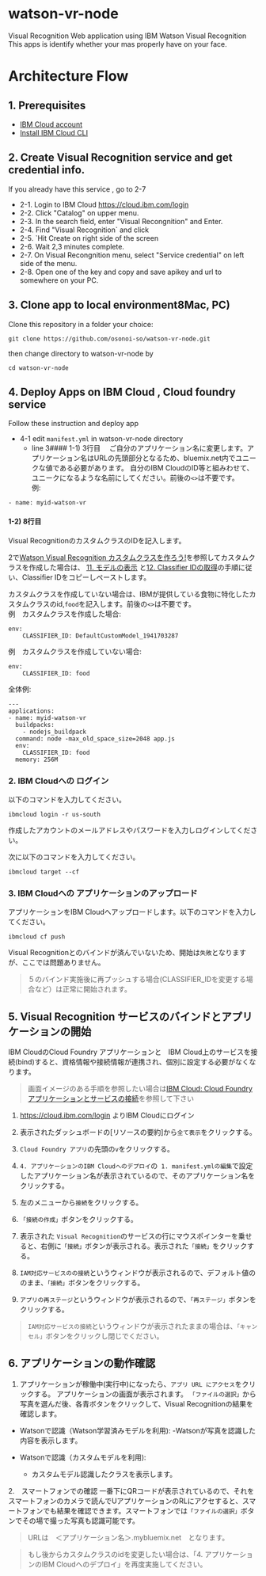 # watson-vr-node
Visual Recognition Web application using IBM Watson Visual Recognition This apps is identify whether your mas properly have on your face.

# Architecture Flow

## 1. Prerequisites
   - [IBM Cloud account](https://cloud.ibm.com) <br>
   - [Install IBM Cloud CLI](https://cloud.ibm.com/docs/cli/reference/ibmcloud?topic=cloud-cli-install-ibmcloud-cli) <br>


## 2. Create Visual Recognition service and get credential info.
If you already have this service , go to 2-7

- 2-1. Login to IBM Cloud https://cloud.ibm.com/login
- 2-2. Click "Catalog" on upper menu.
- 2-3. In the search field, enter "Visual Recongnition" and Enter.
- 2-4. Find "Visual Recognition` and click
- 2-5. `Hit Create on right side of the screen
- 2-6. Wait 2,3 minutes complete.
- 2-7. On Visual Recongnition menu, select "Service credential" on left side of the menu.
- 2-8. Open one of the key and copy and save apikey and url to somewhere on your PC.

## 3. Clone app to local environment8Mac, PC)
Clone this repository in a folder your choice:
```
git clone https://github.com/osonoi-so/watson-vr-node.git
```
then change directory to watson-vr-node by
```
cd watson-vr-node
```

## 4. Deploy Apps on IBM Cloud , Cloud foundry service
 Follow these instruction and deploy app
- 4-1 edit `manifest.yml` in watson-vr-node directory
   - line 3#### 1-1) 3行目　<Set Your Application Name>
ご自分のアプリケーション名に変更します。アプリケーション名はURLの先頭部分となるため、bluemix.net内でユニークな値である必要があります。
自分のIBM CloudのID等と組みわせて、ユニークになるような名前にしてください。前後の`<>`は不要です。<br/>
例: 
```
- name: myid-watson-vr
````

#### 1-2) 8行目　<Set Your CLASSIFIER_ID>
Visual RecognitionのカスタムクラスのIDを記入します。

2で[Watson Visual Recognition カスタムクラスを作ろう!](https://qiita.com/nishikyon/items/7d1c07e2f50c1002e815)を参照してカスタムクラスを作成した場合は、
[11. モデルの表示](https://qiita.com/nishikyon/items/7d1c07e2f50c1002e815#11-%E3%83%A2%E3%83%87%E3%83%AB%E3%81%AE%E8%A1%A8%E7%A4%BA) と[12. Classifier IDの取得](https://qiita.com/nishikyon/items/7d1c07e2f50c1002e815#12-classifier-id%E3%81%AE%E5%8F%96%E5%BE%97)の手順に従い、Classifier IDをコピーしペーストします。


カスタムクラスを作成していない場合は、IBMが提供している食物に特化したカスタムクラスのid,`food`を記入します。前後の`<>`は不要です。<br/>
例　カスタムクラスを作成した場合: 
```
env:
    CLASSIFIER_ID: DefaultCustomModel_1941703287
````

例　カスタムクラスを作成していない場合: 
```
env:
    CLASSIFIER_ID: food
````

全体例:
```
---
applications:
- name: myid-watson-vr
  buildpacks:
    - nodejs_buildpack
  command: node -max_old_space_size=2048 app.js
  env:
    CLASSIFIER_ID: food
  memory: 256M
```

### 2. IBM Cloudへの ログイン
以下のコマンドを入力してください。
```
ibmcloud login -r us-south
```
作成したアカウントのメールアドレスやパスワードを入力しログインしてください。

次に以下のコマンドを入力してください。
```
ibmcloud target --cf
```
### 3. IBM Cloudへの アプリケーションのアップロード
アプリケーションをIBM Cloudへアップロードします。以下のコマンドを入力してください。
```
ibmcloud cf push
```
Visual Recognitionとのバインドが済んでいないため、開始は`失敗`となりますが、ここでは問題ありません。

> ５のバインド実施後に再プッシュする場合(CLASSIFIER_IDを変更する場合など）は正常に開始されます。


## 5. Visual Recognition サービスのバインドとアプリケーションの開始

IBM CloudのCloud Foundry アプリケーションと　IBM Cloud上のサービスを接続(bind)すると、資格情報や接続情報が連携され、個別に設定する必要がなくなります。

> 画面イメージのある手順を参照したい場合は[IBM Cloud: Cloud Foundry アプリケーションとサービスの接続](https://qiita.com/nishikyon/items/0e21fdabcd7f8966bb24)を参照して下さい

1. https://cloud.ibm.com/login よりIBM Cloudにログイン

2. 表示されたダッシュボードの[リソースの要約]から`全て表示`をクリックする。

3. `Cloud Foundry アプリ`の先頭の`v`をクリックする。

4. `4. アプリケーションのIBM Cloudへのデプロイ`の` 1. manifest.ymlの編集`で設定したアプリケーション名が表示されているので、そのアプリケーション名をクリックする。

5. 左のメニューから`接続`をクリックする。

6. `「接続の作成」`ボタンをクリックする。

7.  表示された `Visual Recognition`のサービスの行にマウスポインターを乗せると、右側に`「接続」`ボタンが表示される。表示された`「接続」`をクリックする。

8. `IAM対応サービスのの接続`というウィンドウが表示されるので、デフォルト値ののまま、`「接続」`ボタンをクリックする。

9. `アプリの再ステージ`というウィンドウが表示されるので、`「再ステージ」`ボタンをクリックする。
> `IAM対応サービスの接続`というウィンドウが表示されたままの場合は、`「キャンセル」`ボタンをクリックし閉じでください。

## 6. アプリケーションの動作確認
1. アプリケーションが稼働中(実行中)になったら、`アプリ URL にアクセス`をクリックする。
アプリケーションの画面が表示されます。
`「ファイルの選択」`から写真を選んだ後、各青ボタンをクリックして、Visual Recognitionの結果を確認します。

- Watsonで認識（Watson学習済みモデルを利用):
  -Watsonが写真を認識した内容を表示します。

- Watsonで認識（カスタムモデルを利用):
  - カスタムモデル認識したクラスを表示します。

2.　スマートフォンでの確認
一番下にQRコードが表示されているので、それをスマートフォンのカメラで読んでUアプリケーションのRLにアクセすると、スマートフォンでも結果を確認できます。スマートフォンでは`「ファイルの選択」`ボタンでその場で撮った写真も認識可能です。

>URLは　＜アプリケーション名＞.mybluemix.net　となります。

>もし後からカスタムクラスのidを変更したい場合は、「4. アプリケーションのIBM Cloudへのデプロイ」を再度実施してください。



